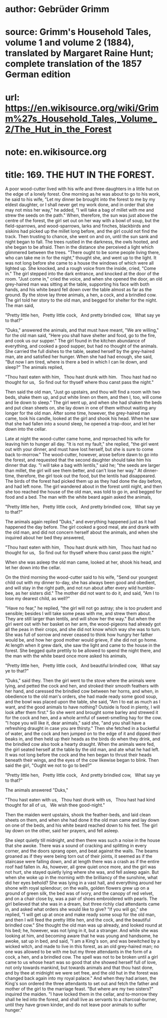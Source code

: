 # author: Gebrüder Grimm
# source: Grimm's Household Tales, volume 1 and volume 2 (1884), translated by Margaret Raine Hunt; complete translation of the 1857 German edition
# url: https://en.wikisource.org/wiki/Grimm%27s_Household_Tales,_Volume_2/The_Hut_in_the_Forest
# note: en.wikisource.org
# title: 169. THE HUT IN THE FOREST. 

A poor wood-cutter lived with his wife and three daughters in a little hut on the edge of a lonely forest. One morning as he was about to go to his work, he said to his wife, "Let my dinner be brought into the forest to me by my eldest daughter, or I shall never get my work done, and in order that she may not miss her way," he added, "I will take a bag of millet with me and strew the seeds on the path." When, therefore, the sun was just above the centre of the forest, the girl set out on her way with a bowl of soup, but the field-sparrows, and wood-sparrows, larks and finches, blackbirds and siskins had picked up the millet long before, and the girl could not find the track. Then trusting to chance, she went on and on, until the sun sank and night began to fall. The trees rustled in the darkness, the owls hooted, and she began to be afraid. Then in the distance she perceived a light which glimmered between the trees. "There ought to be some people living there, who can take me in for the night," thought she, and went up to the light. It was not long before she came to a house the windows of which were all lighted up. She knocked, and a rough voice from the inside, cried, "Come in." The girl stepped into the dark entrance, and knocked at the door of the room. "Just come in," cried the voice, and when she opened the door, an old grey-haired man was sitting at the table, supporting his face with both hands, and his white beard fell down over the table almost as far as the ground. By the stove lay three animals, a hen, a cock, and a brindled cow. The girl told her story to the ​old man, and begged for shelter for the night. The man said, 

"Pretty little hen,  Pretty little cock,  And pretty brindled cow,  What say ye to that?" 

"Duks," answered the animals, and that must have meant, "We are willing," for the old man said, "Here you shall have shelter and food, go to the fire, and cook us our supper." The girl found in the kitchen abundance of everything, and cooked a good supper, but had no thought of the animals. She carried the full dishes to the table, seated herself by the grey-haired man, ate and satisfied her hunger. When she had had enough, she said, "But now I am tired, where is there a bed in which I can lie down, and sleep?" The animals replied, 

"Thou hast eaten with him,  Thou hast drunk with him.  Thou hast had no thought for us,  So find out for thyself where thou canst pass the night." 

Then said the old man, "Just go upstairs, and thou wilt find a room with two beds, shake them up, and put white linen on them, and then I, too, will come and lie down to sleep." The girl went up, and when she had shaken the beds and put clean sheets on, she lay down in one of them without waiting any longer for the old man. After some time, however, the grey-haired man came, took his candle, looked at the girl and shook his head. When he saw that she had fallen into a sound sleep, he opened a trap-door, and let her down into the cellar. 

Late at night the wood-cutter came home, and reproached his wife for leaving him to hunger all day. "It is not my fault," she replied, "the girl went out with your dinner, and must have lost herself, but she is sure to come back to-morrow." The wood-cutter, however, arose before dawn to go into the forest, and requested that the second daughter should take him his dinner that day. "I will take a bag with lentils," said he; "the seeds are larger than millet, the girl will see them better, and can't lose her way." At dinner-time, therefore, the girl took out ​the food, but the lentils had disappeared. The birds of the forest had picked them up as they had done the day before, and had left none. The girl wandered about in the forest until night, and then she too reached the house of the old man, was told to go in, and begged for food and a bed. The man with the white beard again asked the animals, 

"Pretty little hen,  Pretty little cock,  And pretty brindled cow,  What say ye to that?" 

The animals again replied "Duks," and everything happened just as it had happened the day before. The girl cooked a good meal, ate and drank with the old man, and did not concern herself about the animals, and when she inquired about her bed they answered, 

"Thou hast eaten with him,  Thou hast drunk with him,  Thou hast had no thought for us,  So find out for thyself where thou canst pass the night." 

When she was asleep the old man came, looked at her, shook his head, and let her down into the cellar. 

On the third morning the wood-cutter said to his wife, "Send our youngest child out with my dinner to-day, she has always been good and obedient, and will stay in the right path, and not run about after every wild humble-bee, as her sisters did." The mother did not want to do it, and said, "Am I to lose my dearest child, as well?" 

"Have no fear," he replied, "the girl will not go astray; she is too prudent and sensible; besides I will take some peas with me, and strew them about. They are still larger than lentils, and will show her the way." But when the girl went out with her basket on her arm, the wood-pigeons had already got all the peas in their crops, and she did not know which way she was to turn. She was full of sorrow and never ceased to think how hungry her father would be, and how her good mother would grieve, if she did not go home. At length when it grew dark, she saw the light and came to the house in the forest. She begged quite prettily to be allowed to spend the night ​there, and the man with the white beard once more asked his animals, 

"Pretty little hen,  Pretty little cock,  And beautiful brindled cow,  What say ye to that?" 

"Duks," said they. Then the girl went to the stove where the animals were lying, and petted the cock and hen, and stroked their smooth feathers with her hand, and caressed the brindled cow between her horns, and when, in obedience to the old man's orders, she had made ready some good soup, and the bowl was placed upon the table, she said, "Am I to eat as much as I want, and the good animals to have nothing? Outside is food in plenty, I will look after them first." So she went and brought some barley and strewed it for the cock and hen, and a whole armful of sweet-smelling hay for the cow. "I hope you will like it, dear animals," said she, "and you shall have a refreshing draught in case you are thirsty." Then she fetched in a bucketful of water, and the cock and hen jumped on to the edge of it and dipped their beaks in, and then held up their heads as the birds do when they drink, and the brindled cow also took a hearty draught. When the animals were fed, the girl seated herself at the table by the old man, and ate what he had left. It was not long before the cock and the hen began to thrust their heads beneath their wings, and the eyes of the cow likewise began to blink. Then said the girl, "Ought we not to go to bed?" 

"Pretty little hen,  Pretty little cock,  And pretty brindled cow,  What say ye to that?" 

The animals answered "Duks," 

"Thou hast eaten with us,  Thou hast drunk with us,  Thou hast had kind thought for all of us,  We wish thee good-night." 

Then the maiden went upstairs, shook the feather-beds, and laid clean sheets on them, and when she had done it ​the old man came and lay down on one of the beds, and his white beard reached down to his feet. The girl lay down on the other, said her prayers, and fell asleep. 

She slept quietly till midnight, and then there was such a noise in the house that she awoke. There was a sound of cracking and splitting in every corner, and the doors sprang open, and beat against the walls. The beams groaned as if they were being torn out of their joints, it seemed as if the staircase were falling down, and at length there was a crash as if the entire roof had fallen in. As, however, all grew quiet once more, and the girl was not hurt, she stayed quietly lying where she was, and fell asleep again. But when she woke up in the morning with the brilliancy of the sunshine, what did her eyes behold? She was lying in a vast hall, and everything around her shone with royal splendour; on the walls, golden flowers grew up on a ground of green silk, the bed was of ivory, and the canopy of red velvet, and on a chair close by, was a pair of shoes embroidered with pearls. The girl believed that she was in a dream, but three richly clad attendants came in, and asked what orders she would like to give? "If you will go," she replied, "I will get up at once and make ready some soup for the old man, and then I will feed the pretty little hen, and the cock, and the beautiful brindled cow." She thought the old man was up already, and looked round at his bed; he, however, was not lying in it, but a stranger. And while she was looking at him, and becoming aware that he was young and handsome, he awoke, sat up in bed, and said, "I am a King's son, and was bewitched by a wicked witch, and made to live in this forest, as an old grey-haired man; no one was allowed to be with me but my three attendants in the form of a cock, a hen, and a brindled cow. The spell was not to be broken until a girl came to us whose heart was so good that she showed herself full of love, not only towards mankind, but towards animals and that thou hast done, and by thee at midnight we were set free, and the old hut in the forest was changed back again into my royal palace." And when they had arisen, the King's son ordered the three attendants to set out and fetch the father and mother of the girl to the marriage ​feast. "But where are my two sisters?" inquired the maiden. "I have locked them in the cellar, and to-morrow they shall he led into the forest, and shall live as servants to a charcoal-burner, until they have grown kinder, and do not leave poor animals to suffer hunger." 

